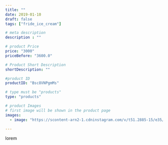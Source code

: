 ```yaml
---
title: ""
date: 2019-01-10
draft: false
tags: ["fride_ice_cream"]

# meta description
description : ""

# product Price
price: "3000"
priceBefore: "3600.0"

# Product Short Description
shortDescription: ""

#product ID
productID: "Bsc8VNPgmMs"

# type must be "products"
type: "products"

# product Images
# first image will be shown in the product page
images:
  - image: "https://scontent-arn2-1.cdninstagram.com/v/t51.2885-15/e35/47689943_2525652947646205_5871052327582389406_n.jpg?se=7&tp=1&_nc_ht=scontent-arn2-1.cdninstagram.com&_nc_cat=101&_nc_ohc=7wUcgpa1ArYAX-h2nfN&ccb=7-4&oh=cf673dce70aee53a943d5ac5bec507db&oe=6083195F&ig_cache_key=MTk1MzcwMTY3ODQ5MDQ3NzM1Ng%3D%3D.2-ccb7-4"

---
```

lorem
